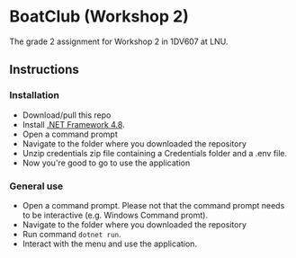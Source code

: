 


# BoatClub (Workshop 2)
The grade 2 assignment for Workshop 2 in 1DV607 at LNU.

## Instructions

### Installation
- Download/pull this repo
- Install [.NET Framework 4.8](https://dotnet.microsoft.com/download/dotnet-framework/thank-you/net48-web-installer).
- Open a command prompt
- Navigate to the folder where you downloaded the repository
- Unzip credentials zip file containing a Credentials folder and a .env file.
- Now you're good to go to use the application

### General use
- Open a command prompt. Please not that the command prompt needs to be interactive (e.g. Windows Command promt).
- Navigate to the folder where you downloaded the repository
- Run command `dotnet run`.
- Interact with the menu and use the application.